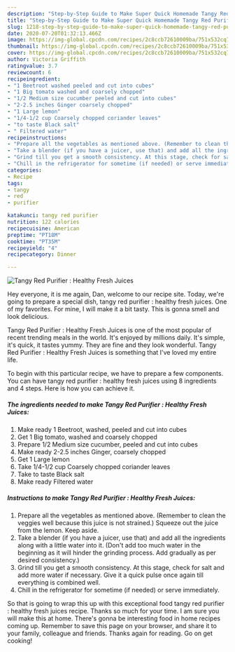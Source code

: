 ```yaml
---
description: "Step-by-Step Guide to Make Super Quick Homemade Tangy Red Purifier : Healthy Fresh Juices"
title: "Step-by-Step Guide to Make Super Quick Homemade Tangy Red Purifier : Healthy Fresh Juices"
slug: 1218-step-by-step-guide-to-make-super-quick-homemade-tangy-red-purifier-healthy-fresh-juices
date: 2020-07-20T01:32:13.466Z
image: https://img-global.cpcdn.com/recipes/2c8ccb72610009ba/751x532cq70/tangy-red-purifier-healthy-fresh-juices-recipe-main-photo.jpg
thumbnail: https://img-global.cpcdn.com/recipes/2c8ccb72610009ba/751x532cq70/tangy-red-purifier-healthy-fresh-juices-recipe-main-photo.jpg
cover: https://img-global.cpcdn.com/recipes/2c8ccb72610009ba/751x532cq70/tangy-red-purifier-healthy-fresh-juices-recipe-main-photo.jpg
author: Victoria Griffith
ratingvalue: 3.7
reviewcount: 6
recipeingredient:
- "1 Beetroot washed peeled and cut into cubes"
- "1 Big tomato washed and coarsely chopped"
- "1/2 Medium size cucumber peeled and cut into cubes"
- "2-2.5 inches Ginger coarsely chopped"
- "1 Large lemon"
- "1/4-1/2 cup Coarsely chopped coriander leaves"
- "to taste Black salt"
- " Filtered water"
recipeinstructions:
- "Prepare all the vegetables as mentioned above. (Remember to clean the veggies well because this juice is not strained.) Squeeze out the juice from the lemon. Keep aside."
- "Take a blender (if you have a juicer, use that) and add all the ingredients along with a little water into it. (Don&#39;t add too much water in the beginning as it will hinder the grinding process. Add gradually as per desired consistency.)"
- "Grind till you get a smooth consistency. At this stage, check for salt and add more water if necessary. Give it a quick pulse once again till everything is combined well."
- "Chill in the refrigerator for sometime (if needed) or serve immediately."
categories:
- Recipe
tags:
- tangy
- red
- purifier

katakunci: tangy red purifier 
nutrition: 122 calories
recipecuisine: American
preptime: "PT18M"
cooktime: "PT35M"
recipeyield: "4"
recipecategory: Dinner

---
```



![Tangy Red Purifier : Healthy Fresh Juices](https://img-global.cpcdn.com/recipes/2c8ccb72610009ba/751x532cq70/tangy-red-purifier-healthy-fresh-juices-recipe-main-photo.jpg)

Hey everyone, it is me again, Dan, welcome to our recipe site. Today, we're going to prepare a special dish, tangy red purifier : healthy fresh juices. One of my favorites. For mine, I will make it a bit tasty. This is gonna smell and look delicious.

Tangy Red Purifier : Healthy Fresh Juices is one of the most popular of recent trending meals in the world. It's enjoyed by millions daily. It's simple, it's quick, it tastes yummy. They are fine and they look wonderful. Tangy Red Purifier : Healthy Fresh Juices is something that I've loved my entire life.




To begin with this particular recipe, we have to prepare a few components. You can have tangy red purifier : healthy fresh juices using 8 ingredients and 4 steps. Here is how you can achieve it.

<!--inarticleads1-->

##### The ingredients needed to make Tangy Red Purifier : Healthy Fresh Juices:

1. Make ready 1 Beetroot, washed, peeled and cut into cubes
1. Get 1 Big tomato, washed and coarsely chopped
1. Prepare 1/2 Medium size cucumber, peeled and cut into cubes
1. Make ready 2-2.5 inches Ginger, coarsely chopped
1. Get 1 Large lemon
1. Take 1/4-1/2 cup Coarsely chopped coriander leaves
1. Take to taste Black salt
1. Make ready  Filtered water




<!--inarticleads2-->

##### Instructions to make Tangy Red Purifier : Healthy Fresh Juices:

1. Prepare all the vegetables as mentioned above. (Remember to clean the veggies well because this juice is not strained.) Squeeze out the juice from the lemon. Keep aside.
1. Take a blender (if you have a juicer, use that) and add all the ingredients along with a little water into it. (Don&#39;t add too much water in the beginning as it will hinder the grinding process. Add gradually as per desired consistency.)
1. Grind till you get a smooth consistency. At this stage, check for salt and add more water if necessary. Give it a quick pulse once again till everything is combined well.
1. Chill in the refrigerator for sometime (if needed) or serve immediately.




So that is going to wrap this up with this exceptional food tangy red purifier : healthy fresh juices recipe. Thanks so much for your time. I am sure you will make this at home. There's gonna be interesting food in home recipes coming up. Remember to save this page on your browser, and share it to your family, colleague and friends. Thanks again for reading. Go on get cooking!
